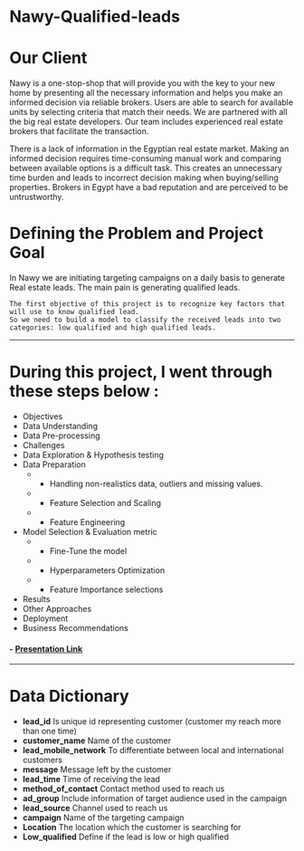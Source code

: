 # Nawy-Qualified-leads


# Our Client 
Nawy is a one-stop-shop that will provide you with the key to your new home by presenting all the necessary information and helps you make an informed decision via reliable brokers. Users are able to search for available units by selecting criteria that match their needs.  We are partnered with all the big real estate developers. Our team includes experienced real estate brokers that facilitate the transaction. 

There is a lack of information in the Egyptian real estate market. Making an informed decision requires time-consuming manual work and comparing between available options is a difficult task. This creates an unnecessary time burden and leads to incorrect decision making when buying/selling properties. Brokers in Egypt have a bad reputation and are perceived to be untrustworthy.


# Defining the Problem and Project Goal
In Nawy we are initiating targeting campaigns on a daily basis to generate Real estate leads.
The main pain is generating qualified leads.

    The first objective of this project is to recognize key factors that will use to know qualified lead.
    So we need to build a model to classify the received leads into two categories: low qualified and high qualified leads.


------------------------------------------------------------------------------------------------------------------
# During this project, I went through these steps below :

* Objectives
* Data Understanding
* Data Pre-processing
* Challenges
* Data Exploration & Hypothesis testing
* Data Preparation
  * - Handling non-realistics data, outliers and   missing values.
  * - Feature Selection and Scaling
  * - Feature Engineering 
* Model Selection & Evaluation metric
  * - Fine-Tune the model
  * - Hyperparameters Optimization
  * - Feature Importance selections
* Results
* Other Approaches
* Deployment
* Business Recommendations
#### - [Presentation Link](https://drive.google.com/file/d/1mWW14-DHi0TUWcxMHVEowokwnn2Z9jvZ/view?usp=sharing)
------------------------------------------------------------------------------------------------------------------

# Data Dictionary
* **lead_id** Is unique id representing customer (customer my reach more than one time)
* **customer_name** Name of the customer
* **lead_mobile_network** To differentiate between local and international customers
* **message** Message left by the customer
* **lead_time** Time of receiving the lead
* **method_of_contact** Contact method used to reach us
* **ad_group** Include information of target audience used in the campaign
* **lead_source** Channel used to reach us
* **campaign** Name of the targeting campaign
* **Location** The location which the customer is searching for
* **Low_qualified** Define if the lead is low or high qualified
